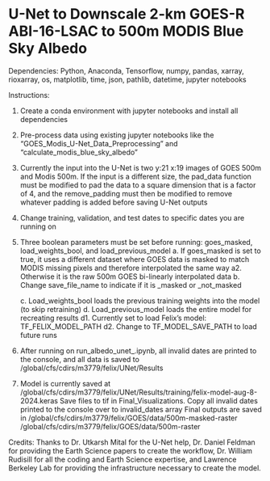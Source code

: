 # U-Net to Downscale 2-km GOES-R ABI-16-LSAC to 500m MODIS Blue Sky Albedo
Dependencies: Python, Anaconda, Tensorflow, numpy, pandas, xarray, rioxarray, os, matplotlib, time, json, pathlib, datetime, jupyter notebooks

Instructions:
1. Create a conda environment with jupyter notebooks and install all dependencies

2. Pre-process data using existing jupyter notebooks like the “GOES_Modis_U-Net_Data_Preprocessing” and “calculate_modis_blue_sky_albedo”

3. Currently the input into the U-Net is two y:21 x:19 images of GOES 500m and Modis 500m. If the input is a different size, the pad_data function must be modified to pad the data to a square dimension that is a factor of 4, and the remove_padding must then be modified to remove whatever padding is added before saving U-Net outputs

4. Change training, validation, and test dates to specific dates you are running on

5. Three boolean parameters must be set before running: goes_masked, load_weights_bool, and load_previous_model
	a. If goes_masked is set to true, it uses a different dataset where GOES data is masked to match MODIS missing pixels and therefore interpolated the same way
	a2. Otherwise it is the raw 500m GOES bi-linearly interpolated data
 	b. Change save_file_name to indicate if it is _masked or _not_masked

	c. Load_weights_bool loads the previous training weights into the model (to skip retraining)
	d. Load_previous_model loads the entire model for recreating results
	d1. Currently set to load Felix’s model: TF_FELIX_MODEL_PATH
	d2. Change to TF_MODEL_SAVE_PATH to load future runs

6. After running on run_albedo_unet_.ipynb, all invalid dates are printed to the console, and all data is saved to 
	/global/cfs/cdirs/m3779/felix/UNet/Results

7. Model is currently saved at /global/cfs/cdirs/m3779/felix/UNet/Results/training/felix-model-aug-8-2024.keras
	Save files to tif in Final_Visualizations. Copy all invalid dates printed to the console over to invalid_dates array
	Final outputs are saved in /global/cfs/cdirs/m3779/felix/GOES/data/500m-masked-raster
/global/cfs/cdirs/m3779/felix/GOES/data/500m-raster

Credits: Thanks to Dr. Utkarsh Mital for the U-Net help, Dr. Daniel Feldman for providing the Earth Science papers to create the workflow, Dr. William Rudisill for all the coding and Earth Science expertise, and Lawrence Berkeley Lab for providing the infrastructure necessary to create the model.
